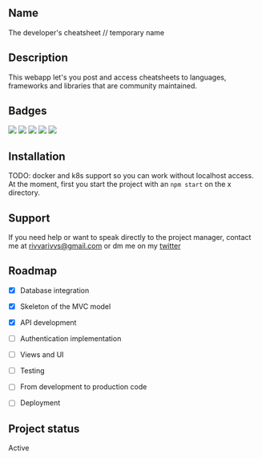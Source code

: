 ## Name

The developer's cheatsheet
// temporary name

## Description

This webapp let's you post and access cheatsheets to languages, frameworks and libraries that are community maintained.

## Badges

![](https://img.shields.io/badge/Repo%20Manager-GitHub-lightgreen)
![](https://img.shields.io/badge/database-MongoDB-yellowgreen)
![](https://img.shields.io/badge/code-JavaScript-lightblue)
![](https://img.shields.io/badge/code-NodeJS-white)
![](https://img.shields.io/badge/Testing-Jest-orange)

## Installation

TODO: docker and k8s support so you can work without localhost access.
At the moment, first you start the project with an `npm start` on the x directory. 

## Support

If you need help or want to speak directly to the project manager, contact me at rivvarivvs@gmail.com or dm me on my [twitter](https://twitter.com/rivva_a)

## Roadmap

- [x] Database integration
- [x] Skeleton of the MVC model
- [x] API development
- [ ] Authentication implementation
- [ ] Views and UI
- [ ] Testing
- [ ] From development to production code
- [ ] Deployment


## Project status

Active